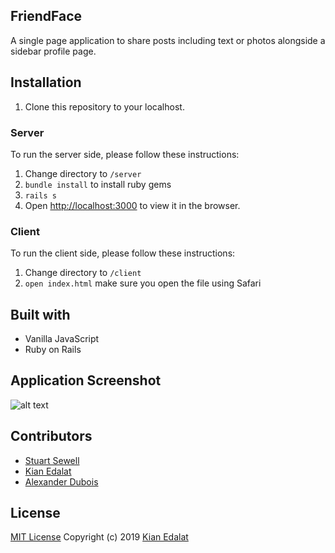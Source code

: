 ## FriendFace
A single page application to share posts including text or photos alongside a sidebar profile page.

## Installation
1. Clone this repository to your localhost.
### Server
To run the server side, please follow these instructions: 
1. Change directory to `/server`
2. `bundle install` to install ruby gems
3. `rails s` 
4. Open [http://localhost:3000](http://localhost:3000) to view it in the browser.
### Client
To run the client side, please follow these instructions: 
1. Change directory to `/client`
2. `open index.html` make sure you open the file using Safari

## Built with
- Vanilla JavaScript
- Ruby on Rails

## Application Screenshot
![alt text](https://res.cloudinary.com/dm7moiolo/image/upload/v1557939955/Screenshot_2019-05-15_at_17.58.49.png)

## Contributors
- [Stuart Sewell](https://github.com/stubrew24)
- [Kian Edalat](https://github.com/akedalat)
- [Alexander Dubois](https://github.com/AlexanderDubois)

## License
[MIT License](https://github.com/akedalat/moments-desktop-client/blob/master/LICENSE)
Copyright (c) 2019 [Kian Edalat](https://github.com/akedalat)



